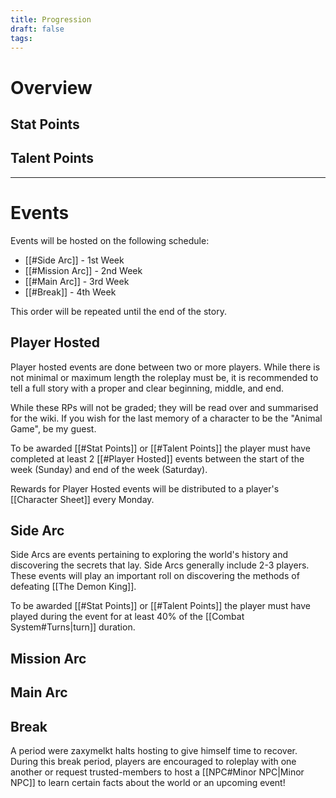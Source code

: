 ```yaml
---
title: Progression
draft: false
tags:
---
```


# Overview


## Stat Points 


## Talent Points 


---

# Events 
Events will be hosted on the following schedule:

- [[#Side Arc]] - 1st Week
- [[#Mission Arc]] - 2nd Week
- [[#Main Arc]] - 3rd Week
- [[#Break]] - 4th Week

This order will be repeated until the end of the story.

## Player Hosted 
Player hosted events are done between two or more players. While there is not minimal or maximum length the roleplay must be, it is recommended to tell a full story with a proper and clear beginning, middle, and end.

While these RPs will not be graded; they will be read over and summarised for the wiki. If you wish for the last memory of a character to be the "Animal Game", be my guest.

To be awarded [[#Stat Points]] or [[#Talent Points]] the player must have completed at least 2 [[#Player Hosted]] events between the start of the week (Sunday) and end of the week (Saturday).

Rewards for Player Hosted events will be distributed to a player's [[Character Sheet]] every Monday. 
## Side Arc 
Side Arcs are events pertaining to exploring the world's history and discovering the secrets that lay. Side Arcs generally include 2-3 players. These events will play an important roll on discovering the methods of defeating [[The Demon King]]. 

To be awarded [[#Stat Points]] or [[#Talent Points]] the player must have played during the event for at least 40% of the [[Combat System#Turns|turn]] duration. 



## Mission Arc 

## Main Arc 

## Break 
A period were zaxymelkt halts hosting to give himself time to recover. During this break period, players are encouraged to roleplay with one another or request trusted-members to host a [[NPC#Minor NPC|Minor NPC]] to learn certain facts about the world or an upcoming event!